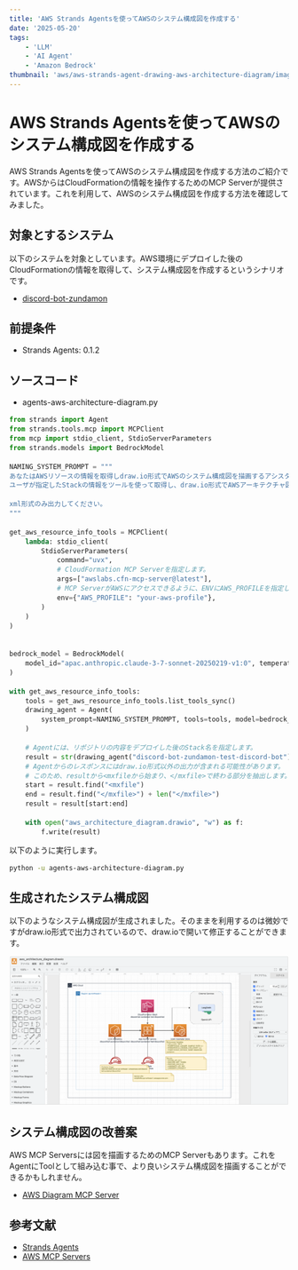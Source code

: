 ```yaml
---
title: 'AWS Strands Agentsを使ってAWSのシステム構成図を作成する'
date: '2025-05-20'
tags:
    - 'LLM'
    - 'AI Agent'
    - 'Amazon Bedrock'
thumbnail: 'aws/aws-strands-agent-drawing-aws-architecture-diagram/images/thumbnail.png'
---
```


# AWS Strands Agentsを使ってAWSのシステム構成図を作成する

AWS Strands Agentsを使ってAWSのシステム構成図を作成する方法のご紹介です。AWSからはCloudFormationの情報を操作するためのMCP Serverが提供されています。これを利用して、AWSのシステム構成図を作成する方法を確認してみました。

## 対象とするシステム

以下のシステムを対象としています。AWS環境にデプロイした後のCloudFormationの情報を取得して、システム構成図を作成するというシナリオです。

* [discord-bot-zundamon](https://github.com/lhideki/discord-bot-zundamon)

## 前提条件

* Strands Agents: 0.1.2

## ソースコード

* agents-aws-architecture-diagram.py

```python
from strands import Agent
from strands.tools.mcp import MCPClient
from mcp import stdio_client, StdioServerParameters
from strands.models import BedrockModel

NAMING_SYSTEM_PROMPT = """
あなたはAWSリソースの情報を取得しdraw.io形式でAWSのシステム構成図を描画するアシスタントです。
ユーザが指定したStackの情報をツールを使って取得し、draw.io形式でAWSアーキテクチャ図を描画してください。

xml形式のみ出力してください。
"""

get_aws_resource_info_tools = MCPClient(
    lambda: stdio_client(
        StdioServerParameters(
            command="uvx",
            # CloudFormation MCP Serverを指定します。
            args=["awslabs.cfn-mcp-server@latest"],
            # MCP ServerがAWSにアクセスできるように、ENVにAWS_PROFILEを指定します。
            env={"AWS_PROFILE": "your-aws-profile"},
        )
    )
)


bedrock_model = BedrockModel(
    model_id="apac.anthropic.claude-3-7-sonnet-20250219-v1:0", temperature=0.0
)

with get_aws_resource_info_tools:
    tools = get_aws_resource_info_tools.list_tools_sync()
    drawing_agent = Agent(
        system_prompt=NAMING_SYSTEM_PROMPT, tools=tools, model=bedrock_model
    )

    # Agentには、リポジトリの内容をデプロイした後のStack名を指定します。
    result = str(drawing_agent("discord-bot-zundamon-test-discord-bot"))
    # Agentからのレスポンスにはdraw.io形式以外の出力が含まれる可能性があります。
    # このため、resultから<mxfileから始まり、</mxfile>で終わる部分を抽出します。
    start = result.find("<mxfile")
    end = result.find("</mxfile>") + len("</mxfile>")
    result = result[start:end]

    with open("aws_architecture_diagram.drawio", "w") as f:
        f.write(result)
```

以下のように実行します。

```bash
python -u agents-aws-architecture-diagram.py
```

## 生成されたシステム構成図

以下のようなシステム構成図が生成されました。そのままを利用するのは微妙ですがdraw.io形式で出力されているので、draw.ioで開いて修正することができます。

![](images/generated-architecture-diagram.png)

## システム構成図の改善案

AWS MCP Serversには図を描画するためのMCP Serverもあります。これをAgentにToolとして組み込む事で、より良いシステム構成図を描画することができるかもしれません。

* [AWS Diagram MCP Server](https://github.com/awslabs/mcp?tab=readme-ov-file#aws-diagram-mcp-server)

## 参考文献

* [Strands Agents](https://github.com/strands-agents/sdk-python)
* [AWS MCP Servers](https://github.com/awslabs/mcp)